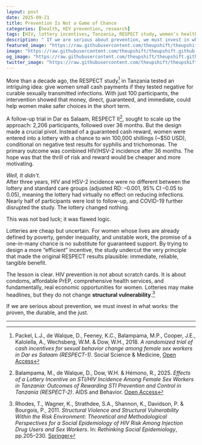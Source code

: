 ```yaml
---
layout: post
date: 2025-09-21
title: Prevention Is Not a Game of Chance
categories: [health, HIV prevention, research]
tags: [HIV, lottery incentives, Tanzania, RESPECT study, women’s health]
description: " If we are serious about prevention, we must invest in what works: the proven, the durable, and the just."
featured_image: "https://raw.githubusercontent.com/theupshift/theupshift.github.io/master/images/8a4d3001-3521-42fe-b80b-658cfcb15b82-900x500.jpg"
image: "https://raw.githubusercontent.com/theupshift/theupshift.github.io/master/images/8a4d3001-3521-42fe-b80b-658cfcb15b82-900x500.jpg"
og_image: "https://raw.githubusercontent.com/theupshift/theupshift.github.io/master/images/8a4d3001-3521-42fe-b80b-658cfcb15b82-900x500.jpg"
twitter_image: "https://raw.githubusercontent.com/theupshift/theupshift.github.io/master/images/8a4d3001-3521-42fe-b80b-658cfcb15b82-900x500.jpg"
---
```


More than a decade ago, the RESPECT study[^1] in Tanzania tested an intriguing idea: give women small cash payments if they tested negative for curable sexually transmitted infections. With just 100 participants, the intervention showed that money, direct, guaranteed, and immediate, could help women make safer choices in the short term.

A follow-up trial in Dar es Salaam, RESPECT II[^2], sought to scale up the approach: 2,206 participants, followed over 36 months. But the design made a crucial pivot. Instead of a guaranteed cash reward, women were entered into a lottery with a chance to win 100,000 shillings (~$50 USD), conditional on negative test results for syphilis and trichomonas. The primary outcome was combined HIV/HSV-2 incidence after 36 months. The hope was that the thrill of risk and reward would be cheaper and more motivating.

_Well, It didn't._ <br>
After three years, HIV and HSV-2 incidence were no different between the lottery and standard care groups (adjusted RD: –0.001, 95% CI –0.05 to 0.05), meaning the lottery had virtually no effect on reducing infections. Nearly half of participants were lost to follow-up, and COVID-19 further disrupted the study. The lottery changed nothing.

This was not bad luck; it was flawed logic. 

Lotteries are cheap but uncertain. For women whose lives are already defined by poverty, gender inequality, and unstable work, the promise of a one-in-many chance is no substitute for guaranteed support. By trying to design a more “efficient” incentive, the study undercut the very principle that made the original RESPECT results plausible: immediate, reliable, tangible benefit.

The lesson is clear. HIV prevention is not about scratch cards. It is about condoms, affordable PrEP, comprehensive health services, and fundamentally, real economic opportunities for women. Lotteries may make headlines, but they do not change **structural vulnerability**.[^3]

If we are serious about prevention, we must invest in what works: the proven, the durable, and the just.

---
[^1]: Packel, L.J., de Walque, D., Feeney, K.C., Balampama, M.P., Cooper, J.E., Kalolella, A., Wechsberg, W.M. & Dow, W.H., 2018. *A randomized trial of cash incentives for sexual behavior change among female sex workers in Dar es Salaam (RESPECT-1)*. Social Science & Medicine, [Open Access](https://doi.org/10.1016/j.socscimed.2018.03.019)
[^2]: Balampama, M., de Walque, D., Dow, W.H. & Hémono, R., 2025. *Effects of a Lottery Incentive on STI/HIV Incidence Among Female Sex Workers in Tanzania: Outcomes of Rewarding STI Prevention and Control in Tanzania (RESPECT-2)*. AIDS and Behavior. [Open Access](https://doi.org/10.1007/s10461-025-04822-8)
[^3]: Rhodes, T., Wagner, K., Strathdee, S.A., Shannon, K., Davidson, P. & Bourgois, P., 2011. *Structural Violence and Structural Vulnerability Within the Risk Environment: Theoretical and Methodological Perspectives for a Social Epidemiology of HIV Risk Among Injection Drug Users and Sex Workers*. In: *Rethinking Social Epidemiology*, pp.205–230. [Springer](https://doi.org/10.1007/978-1-4614-0070-9_11)
